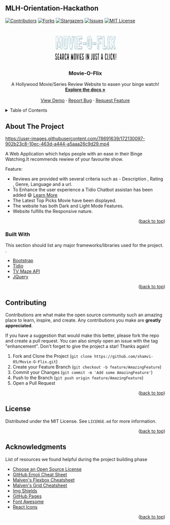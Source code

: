 ## MLH-Orientation-Hackathon
<!-- An API based Movie Website
this website uses [TV Maze api](https://www.tvmaze.com/api) , to get data of TV series.
In explore you can search for your required series. -->
<div id="top"></div>




[![Contributors][contributors-shield]][contributors-url]
[![Forks][forks-shield]][forks-url]
[![Stargazers][stars-shield]][stars-url]
[![Issues][issues-shield]][issues-url]
[![MIT License][license-shield]][license-url]




<!-- PROJECT LOGO -->
<br />
<div align="center">
  <a href="https://github.com/shamvi-05/Movie-O-Flix">
    <img src="img/logo.JPG" alt="Logo" width="200" height="90">
  </a>

  <h3 align="center">Movie-O-Flix</h3>

  <p align="center">
    A Hollywood Movie/Series Review Website to easen your binge watch!
    <br />
    <a href="https://github.com/shamvi-05/Movie-O-Flix"><strong>Explore the docs »</strong></a>
    <br />
    <br />
    <a href="shamvi-05.github.io/movie-o-flix/">View Demo</a>
    ·
    <a href="https://github.com/shamvi-05/Movie-O-Flix/issues">Report Bug</a>
    ·
    <a href="https://github.com/shamvi-05/Movie-O-Flix/issues">Request Feature</a>
  </p>
</div>



<!-- TABLE OF CONTENTS -->
<details>
  <summary>Table of Contents</summary>
  <ol>
    <li>
      <a href="#about-the-project">About The Project</a>
      <ul>
        <li><a href="#built-with">Built With</a></li>
      </ul>
    <li><a href="#contributing">Contributing</a></li>
    <li><a href="#license">License</a></li>
    <li><a href="#acknowledgments">Acknowledgments</a></li>
  </ol>
</details>



<!-- ABOUT THE PROJECT -->
## About The Project



https://user-images.githubusercontent.com/78691639/172130097-902b23c8-10ec-463d-a444-a5aaa26c9d29.mp4




A Web Application which helps people with an ease in their Binge Watching.It recommends rewiew of your favourite show.

Feature:
* Reviews are provided with several criteria such as - Description , Rating , Genre, Language and a url.
* To Enhance the user experience a Tidio Chatbot assistan has been added :smile: [Learn More](https://www.tidio.com/lp/chatbots/?utm_source=google.com&utm_medium=cpc&utm_campaign=16725204475&utm_content=590413057602&utm_term=tidio%20chatbot&a_buck)
* The Latest Top Picks Movie have been displayed.
* The website has both Dark and Light Mode Features.
* Website fulfills the Responsive nature.

<p align="right">(<a href="#top">back to top</a>)</p>



### Built With

This section should list any major frameworks/libraries used for the  project. .


* [Bootstrap](https://getbootstrap.com)
* [Tidio](https://www.tidio.com/lp/chatbots/?utm_source=google.com&utm_medium=cpc&utm_campaign=16725204475&utm_content=590413057602&utm_term=tidio%20chatbot&a_buck)
* [TV Maze API](https://www.tvmaze.com/api)
* [JQuery](https://jquery.com)

<p align="right">(<a href="#top">back to top</a>)</p>

<!-- CONTRIBUTING -->
## Contributing

Contributions are what make the open source community such an amazing place to learn, inspire, and create. Any contributions you make are **greatly appreciated**.

If you have a suggestion that would make this better, please fork the repo and create a pull request. You can also simply open an issue with the tag "enhancement".
Don't forget to give the project a star! Thanks again!

1. Fork and Clone the Project (`git clone https://github.com/shamvi-05/Movie-O-Flix.git`)
2. Create your Feature Branch (`git checkout -b feature/AmazingFeature`)
3. Commit your Changes (`git commit -m 'Add some AmazingFeature'`)
4. Push to the Branch (`git push origin feature/AmazingFeature`)
5. Open a Pull Request

<p align="right">(<a href="#top">back to top</a>)</p>



<!-- LICENSE -->
## License

Distributed under the MIT License. See `LICENSE.md` for more information.

<p align="right">(<a href="#top">back to top</a>)</p>


<!-- ACKNOWLEDGMENTS -->
## Acknowledgments
 List of resources we found helpful during the project building phase

* [Choose an Open Source License](https://choosealicense.com)
* [GitHub Emoji Cheat Sheet](https://www.webpagefx.com/tools/emoji-cheat-sheet)
* [Malven's Flexbox Cheatsheet](https://flexbox.malven.co/)
* [Malven's Grid Cheatsheet](https://grid.malven.co/)
* [Img Shields](https://shields.io)
* [GitHub Pages](https://pages.github.com)
* [Font Awesome](https://fontawesome.com)
* [React Icons](https://react-icons.github.io/react-icons/search)

<p align="right">(<a href="#top">back to top</a>)</p>



<!-- MARKDOWN LINKS & IMAGES -->
<!-- https://www.markdownguide.org/basic-syntax/#reference-style-links -->
[contributors-shield]: https://img.shields.io/github/contributors/shamvi-05/Movie-O-Flix
[contributors-url]: https://github.com/shamvi-05/Movie-O-Flix/graphs/contributors
[forks-shield]: https://img.shields.io/github/forks/shamvi-05/Movie-O-Flix
[forks-url]: https://github.com/shamvi-05/Movie-O-Flix/network/members
[stars-shield]: https://img.shields.io/github/stars/shamvi-05/Movie-O-Flix
[stars-url]: https://github.com/shamvi-05/Movie-O-Flix/stargazers
[issues-shield]: https://img.shields.io/github/issues/shamvi-05/Movie-O-Flix
[issues-url]: https://github.com/shamvi-05/Movie-O-Flix/issues
[license-shield]: https://img.shields.io/github/license/shamvi-05/Movie-O-Flix
[license-url]: https://github.com/shamvi-05/Movie-O-Flix/blob/master/LICENSE.md



